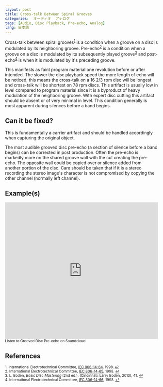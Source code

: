 ```yaml
---
layout: post
title: Cross-talk Between Spiral Grooves
categories:  オーディオ  アナログ  
tags: [Audio, Disc Playback, Pre-echo, Analog]
lang: 日本語
---
```


Cross-talk between spiral grooves<sup><a href="#fn1" id="ref1">1</a></sup> is a condition when a groove on a disc is modulated by its neighboring groove. Pre-echo<sup><a href="#fn2" id="ref2">2</a></sup> is a condition when a groove on a disc is modulated by its subsequently played groove<sup><a href="#fn3" id="ref3">3</a></sup> and post-echo<sup><a href="#fn4" id="ref4">4</a></sup> is when it is modulated by it's preceding groove.

This manifests as faint program material one revolution before or after intended. The slower the disc playback speed the more length of echo will be noticed; this means the cross-talk on a 16 2/3 rpm disc will be longest and cross-talk will be shortest on 78 rpm discs. This artifact is usually low in level compared to program material since it is a byproduct of heavy modulation of the neighboring groove. With expert disc cutting this artifact should be absent or of very minimal in level. This condition generally is most apparent during silences before a band begins.

## Can it be fixed?

This is fundamentally a carrier artifact and should be handled accordingly when capturing the original object.

The most audible grooved disc pre-echo (a section of silence before a band begins) can be corrected in post production. Often the pre-echo is markedly more on the shared groove wall with the cut creating the pre-echo. The opposite wall could be copied over or silence added from another portion of the disc. Care should be taken that if it is a stereo recording the stereo image's character is not compromised by copying the other channel (normally left channel).

## Example(s)

<iframe width="100%" height="450" scrolling="no" frameborder="no" src="https://w.soundcloud.com/player/?url=https%3A//api.soundcloud.com/tracks/117803435&amp;auto_play=false&amp;hide_related=false&amp;show_comments=true&amp;show_user=true&amp;show_reposts=false&amp;visual=true"></iframe>
<sub>Listen to Grooved Disc Pre-echo on Soundcloud</sub>

## References

<sup id="fn1">1. International Electrotechnical Committee, [IEC 806-14-64](http://www.electropedia.org/iev/iev.nsf/display?openform&ievref=806-14-64), 1998. <a href="#ref1" title="Jump back to footnote 1 in the text.">↩</a></sup>   
<sup id="fn2">2. International Electrotechnical Committee, [IEC 806-14-65](http://www.electropedia.org/iev/iev.nsf/display?openform&ievref=806-14-65), 1998. <a href="#ref2" title="Jump back to footnote 2 in the text.">↩</a></sup>   
<sup id="fn3">3. L. Boden, _Basic Disc Mastering_ (2nd ed.), (Cincinnati: Larry Boden, 2013), 41. <a href="#ref3" title="Jump back to footnote 3 in the text.">↩</a></sup>   
<sup id="fn4">4. International Electrotechnical Committee, [IEC 806-14-66](http://www.electropedia.org/iev/iev.nsf/display?openform&ievref=806-14-66), 1998. <a href="#ref4" title="Jump back to footnote 4 in the text.">↩</a></sup>
